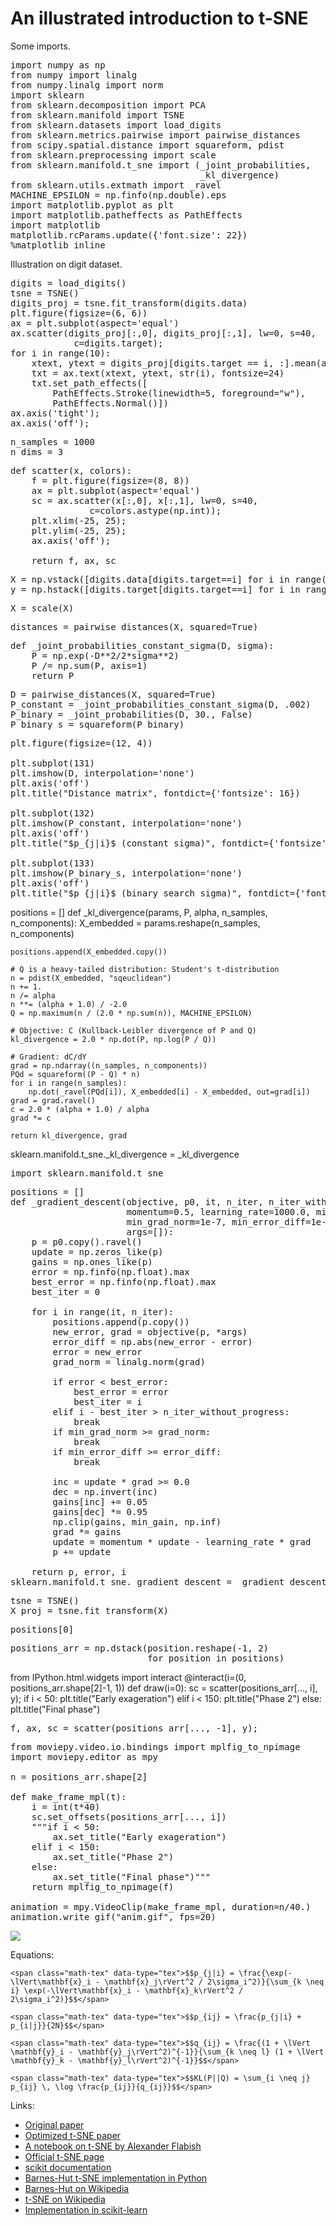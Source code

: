 # An illustrated introduction to t-SNE

Some imports.

<pre data-code-language="python"
     data-executable="true"
     data-type="programlisting">
import numpy as np
from numpy import linalg
from numpy.linalg import norm
import sklearn
from sklearn.decomposition import PCA
from sklearn.manifold import TSNE
from sklearn.datasets import load_digits
from sklearn.metrics.pairwise import pairwise_distances
from scipy.spatial.distance import squareform, pdist
from sklearn.preprocessing import scale
from sklearn.manifold.t_sne import (_joint_probabilities,
                                    _kl_divergence)
from sklearn.utils.extmath import _ravel
MACHINE_EPSILON = np.finfo(np.double).eps
import matplotlib.pyplot as plt
import matplotlib.patheffects as PathEffects
import matplotlib
matplotlib.rcParams.update({'font.size': 22})
%matplotlib inline
</pre>

Illustration on digit dataset.

<pre data-code-language="python"
     data-executable="true"
     data-type="programlisting">
digits = load_digits()
tsne = TSNE()
digits_proj = tsne.fit_transform(digits.data)
plt.figure(figsize=(6, 6))
ax = plt.subplot(aspect='equal')
ax.scatter(digits_proj[:,0], digits_proj[:,1], lw=0, s=40,
            c=digits.target);
for i in range(10):
    xtext, ytext = digits_proj[digits.target == i, :].mean(axis=0)
    txt = ax.text(xtext, ytext, str(i), fontsize=24)
    txt.set_path_effects([
        PathEffects.Stroke(linewidth=5, foreground="w"),
        PathEffects.Normal()])
ax.axis('tight');
ax.axis('off');
</pre>

<pre data-code-language="python"
     data-executable="true"
     data-type="programlisting">
n_samples = 1000
n_dims = 3
</pre>

<pre data-code-language="python"
     data-executable="true"
     data-type="programlisting">
def scatter(x, colors):
    f = plt.figure(figsize=(8, 8))
    ax = plt.subplot(aspect='equal')
    sc = ax.scatter(x[:,0], x[:,1], lw=0, s=40,
               c=colors.astype(np.int));
    plt.xlim(-25, 25);
    plt.ylim(-25, 25);
    ax.axis('off');

    return f, ax, sc
</pre>

<pre data-code-language="python"
     data-executable="true"
     data-type="programlisting">
X = np.vstack([digits.data[digits.target==i] for i in range(10)])
y = np.hstack([digits.target[digits.target==i] for i in range(10)])
</pre>

<pre data-code-language="python"
     data-executable="true"
     data-type="programlisting">
X = scale(X)
</pre>

<pre data-code-language="python"
     data-executable="true"
     data-type="programlisting">
distances = pairwise_distances(X, squared=True)
</pre>

<pre data-code-language="python"
     data-executable="true"
     data-type="programlisting">
def _joint_probabilities_constant_sigma(D, sigma):
    P = np.exp(-D**2/2*sigma**2)
    P /= np.sum(P, axis=1)
    return P
</pre>

<pre data-code-language="python"
     data-executable="true"
     data-type="programlisting">
D = pairwise_distances(X, squared=True)
P_constant = _joint_probabilities_constant_sigma(D, .002)
P_binary = _joint_probabilities(D, 30., False)
P_binary_s = squareform(P_binary)
</pre>

<pre data-code-language="python"
     data-executable="true"
     data-type="programlisting">
plt.figure(figsize=(12, 4))

plt.subplot(131)
plt.imshow(D, interpolation='none')
plt.axis('off')
plt.title("Distance matrix", fontdict={'fontsize': 16})

plt.subplot(132)
plt.imshow(P_constant, interpolation='none')
plt.axis('off')
plt.title("$p_{j|i}$ (constant sigma)", fontdict={'fontsize': 16})

plt.subplot(133)
plt.imshow(P_binary_s, interpolation='none')
plt.axis('off')
plt.title("$p_{j|i}$ (binary search sigma)", fontdict={'fontsize': 16});
</pre>

positions = []
def _kl_divergence(params, P, alpha, n_samples, n_components):
    X_embedded = params.reshape(n_samples, n_components)

```
positions.append(X_embedded.copy())

# Q is a heavy-tailed distribution: Student's t-distribution
n = pdist(X_embedded, "sqeuclidean")
n += 1.
n /= alpha
n **= (alpha + 1.0) / -2.0
Q = np.maximum(n / (2.0 * np.sum(n)), MACHINE_EPSILON)

# Objective: C (Kullback-Leibler divergence of P and Q)
kl_divergence = 2.0 * np.dot(P, np.log(P / Q))

# Gradient: dC/dY
grad = np.ndarray((n_samples, n_components))
PQd = squareform((P - Q) * n)
for i in range(n_samples):
    np.dot(_ravel(PQd[i]), X_embedded[i] - X_embedded, out=grad[i])
grad = grad.ravel()
c = 2.0 * (alpha + 1.0) / alpha
grad *= c

return kl_divergence, grad
```

sklearn.manifold.t_sne._kl_divergence = _kl_divergence

<pre data-code-language="python"
     data-executable="true"
     data-type="programlisting">
import sklearn.manifold.t_sne
</pre>

<pre data-code-language="python"
     data-executable="true"
     data-type="programlisting">
positions = []
def _gradient_descent(objective, p0, it, n_iter, n_iter_without_progress=30,
                      momentum=0.5, learning_rate=1000.0, min_gain=0.01,
                      min_grad_norm=1e-7, min_error_diff=1e-7, verbose=0,
                      args=[]):
    p = p0.copy().ravel()
    update = np.zeros_like(p)
    gains = np.ones_like(p)
    error = np.finfo(np.float).max
    best_error = np.finfo(np.float).max
    best_iter = 0

    for i in range(it, n_iter):
        positions.append(p.copy())
        new_error, grad = objective(p, *args)
        error_diff = np.abs(new_error - error)
        error = new_error
        grad_norm = linalg.norm(grad)

        if error < best_error:
            best_error = error
            best_iter = i
        elif i - best_iter > n_iter_without_progress:
            break
        if min_grad_norm >= grad_norm:
            break
        if min_error_diff >= error_diff:
            break

        inc = update * grad >= 0.0
        dec = np.invert(inc)
        gains[inc] += 0.05
        gains[dec] *= 0.95
        np.clip(gains, min_gain, np.inf)
        grad *= gains
        update = momentum * update - learning_rate * grad
        p += update

    return p, error, i
sklearn.manifold.t_sne._gradient_descent = _gradient_descent
</pre>

<pre data-code-language="python"
     data-executable="true"
     data-type="programlisting">
tsne = TSNE()
X_proj = tsne.fit_transform(X)
</pre>

<pre data-code-language="python"
     data-executable="true"
     data-type="programlisting">
positions[0]
</pre>

<pre data-code-language="python"
     data-executable="true"
     data-type="programlisting">
positions_arr = np.dstack(position.reshape(-1, 2) 
                          for position in positions)
</pre>

from IPython.html.widgets import interact
@interact(i=(0, positions_arr.shape[2]-1, 1))
def draw(i=0):
    sc = scatter(positions_arr[..., i], y);
    if i < 50:
        plt.title("Early exageration")
    elif i < 150:
        plt.title("Phase 2")
    else:
        plt.title("Final phase")

<pre data-code-language="python"
     data-executable="true"
     data-type="programlisting">
f, ax, sc = scatter(positions_arr[..., -1], y);
</pre>

<pre data-code-language="python"
     data-executable="true"
     data-type="programlisting">
from moviepy.video.io.bindings import mplfig_to_npimage
import moviepy.editor as mpy

n = positions_arr.shape[2]

def make_frame_mpl(t):
    i = int(t*40)
    sc.set_offsets(positions_arr[..., i])
    """if i < 50:
        ax.set_title("Early exageration")
    elif i < 150:
        ax.set_title("Phase 2")
    else:
        ax.set_title("Final phase")"""
    return mplfig_to_npimage(f)

animation = mpy.VideoClip(make_frame_mpl, duration=n/40.)
animation.write_gif("anim.gif", fps=20)
</pre>

<img src="anim.gif" />

Equations:

```
<span class="math-tex" data-type="tex">$$p_{j|i} = \frac{\exp(-\lVert\mathbf{x}_i - \mathbf{x}_j\rVert^2 / 2\sigma_i^2)}{\sum_{k \neq i} \exp(-\lVert\mathbf{x}_i - \mathbf{x}_k\rVert^2 / 2\sigma_i^2)}$$</span>

<span class="math-tex" data-type="tex">$$p_{ij} = \frac{p_{j|i} + p_{i|j}}{2N}$$</span>

<span class="math-tex" data-type="tex">$$q_{ij} = \frac{(1 + \lVert \mathbf{y}_i - \mathbf{y}_j\rVert^2)^{-1}}{\sum_{k \neq l} (1 + \lVert \mathbf{y}_k - \mathbf{y}_l\rVert^2)^{-1}}$$</span>

<span class="math-tex" data-type="tex">$$KL(P||Q) = \sum_{i \neq j} p_{ij} \, \log \frac{p_{ij}}{q_{ij}}$$</span>
```

Links:

* [Original paper](http://jmlr.csail.mit.edu/papers/volume9/vandermaaten08a/vandermaaten08a.pdf)
* [Optimized t-SNE paper](http://lvdmaaten.github.io/publications/papers/JMLR_2014.pdf)
* [A notebook on t-SNE by Alexander Flabish](http://nbviewer.ipython.org/urls/gist.githubusercontent.com/AlexanderFabisch/1a0c648de22eff4a2a3e/raw/59d5bc5ed8f8bfd9ff1f7faa749d1b095aa97d5a/t-SNE.ipynb)
* [Official t-SNE page](http://lvdmaaten.github.io/tsne/)
* [scikit documentation](http://scikit-learn.org/stable/modules/generated/sklearn.manifold.TSNE.html)
* [Barnes-Hut t-SNE implementation in Python](https://github.com/danielfrg/tsne)
* [Barnes-Hut on Wikipedia](http://en.wikipedia.org/wiki/Barnes%E2%80%93Hut_simulation)
* [t-SNE on Wikipedia](http://en.wikipedia.org/wiki/T-distributed_stochastic_neighbor_embedding)
* [Implementation in scikit-learn](https://github.com/scikit-learn/scikit-learn/blob/master/sklearn/manifold/t_sne.py)
